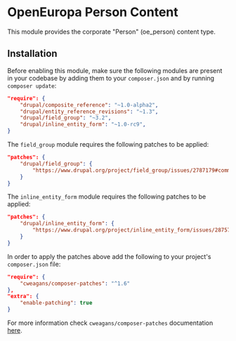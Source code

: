 # OpenEuropa Person Content

This module provides the corporate "Person" (oe_person) content type.

## Installation

Before enabling this module, make sure the following modules are present in your codebase by adding them to your
`composer.json` and by running `composer update`:

```json
"require": {
    "drupal/composite_reference": "~1.0-alpha2",
    "drupal/entity_reference_revisions": "~1.3",
    "drupal/field_group": "~3.2",
    "drupal/inline_entity_form": "~1.0-rc9",
}
```

The `field_group` module requires the following patches to be applied:

```json
"patches": {
    "drupal/field_group": {
        "https://www.drupal.org/project/field_group/issues/2787179#comment-13467953": "https://www.drupal.org/files/issues/2021-08-19/2787179-highlight-html5-validation-67.patch"
    }
}
```

The `inline_entity_form` module requires the following patches to be applied:

```json
"patches": {
    "drupal/inline_entity_form": {
        "https://www.drupal.org/project/inline_entity_form/issues/2875716": "https://www.drupal.org/files/issues/2022-07-20/ief_removed_references_2875716-104.patch"
    }
}
```

In order to apply the patches above add the following to your project's `composer.json` file:

```json
"require": {
    "cweagans/composer-patches": "^1.6"
},
"extra": {
    "enable-patching": true
}
```

For more information check `cweagans/composer-patches` documentation [here](https://github.com/cweagans/composer-patches).
